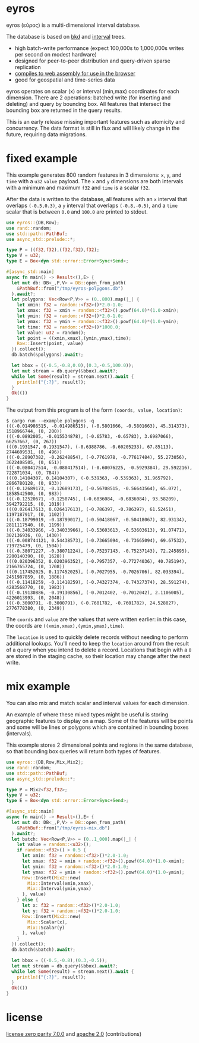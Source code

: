# eyros

eyros (εύρος) is a multi-dimensional interval database.

The database is based on [bkd][] and [interval][] trees.

* high batch-write performance (expect 100,000s to 1,000,000s writes per second
  on modest hardware)
* designed for peer-to-peer distribution and query-driven sparse replication
* [compiles to web assembly for use in the browser][eyros-npm]
* good for geospatial and time-series data

eyros operates on scalar (x) or interval (min,max) coordinates for each
dimension. There are 2 operations: batched write (for inserting and deleting)
and query by bounding box. All features that intersect the bounding box are
returned in the query results.

This is an early release missing important features such as atomicity and
concurrency. The data format is still in flux and will likely change in the
future, requiring data migrations.

[bkd]: https://users.cs.duke.edu/~pankaj/publications/papers/bkd-sstd.pdf
[interval]: http://www.dgp.toronto.edu/~jstewart/378notes/22intervals/
[eyros-npm]: https://www.npmjs.com/package/eyros

# fixed example

This example generates 800 random features in 3 dimensions: `x`, `y`, and `time`
with a `u32` `value` payload. The `x` and `y` dimensions are both intervals with
a minimum and maximum `f32` and `time` is a scalar `f32`.

After the data is written to the database, all features with an `x` interval
that overlaps `(-0.5,0.3)`, a `y` interval that overlaps `(-0.8,-0.5)`, and a
`time` scalar that is between `0.0` and `100.0` are printed to stdout.

``` rust
use eyros::{DB,Row};
use rand::random;
use std::path::PathBuf;
use async_std::prelude::*;

type P = ((f32,f32),(f32,f32),f32);
type V = u32;
type E = Box<dyn std::error::Error+Sync+Send>;

#[async_std::main]
async fn main() -> Result<(),E> {
  let mut db: DB<_,P,V> = DB::open_from_path(
    &PathBuf::from("/tmp/eyros-polygons.db")
  ).await?;
  let polygons: Vec<Row<P,V>> = (0..800).map(|_| {
    let xmin: f32 = random::<f32>()*2.0-1.0;
    let xmax: f32 = xmin + random::<f32>().powf(64.0)*(1.0-xmin);
    let ymin: f32 = random::<f32>()*2.0-1.0;
    let ymax: f32 = ymin + random::<f32>().powf(64.0)*(1.0-ymin);
    let time: f32 = random::<f32>()*1000.0;
    let value: u32 = random();
    let point = ((xmin,xmax),(ymin,ymax),time);
    Row::Insert(point, value)
  }).collect();
  db.batch(&polygons).await?;

  let bbox = ((-0.5,-0.8,0.0),(0.3,-0.5,100.0));
  let mut stream = db.query(&bbox).await?;
  while let Some(result) = stream.next().await {
    println!("{:?}", result?);
  }
  Ok(())
}
```

The output from this program is of the form `(coords, value, location)`:

```
$ cargo run --example polygons -q
(((-0.014986515, -0.014986515), (-0.5801666, -0.5801663), 45.314373), 1518966744, (0, 200))
(((-0.0892005, -0.015534878), (-0.65783, -0.65783), 3.6987066), 66257667, (0, 267))
(((0.1931547, 0.1931547), (-0.6388786, -0.60205233), 67.85113), 2744609531, (0, 496))
(((-0.28907382, -0.26248854), (-0.7761978, -0.77617484), 55.273056), 3622408505, (0, 651))
(((-0.080417514, -0.080417514), (-0.60076225, -0.5929384), 29.592216), 722871034, (0, 784))
(((0.14104307, 0.14104307), (-0.539363, -0.539363), 31.965792), 2866780128, (0, 933))
(((-0.12689173, -0.12689173), (-0.56708515, -0.56643564), 65.072), 1858542500, (0, 983))
(((-0.12520671, -0.1250745), (-0.6836084, -0.6836084), 93.58209), 3942792215, (0, 1019))
(((0.026417613, 0.026417613), (-0.786397, -0.786397), 61.52451), 1197187917, (0, 1102))
(((-0.18799019, -0.18799017), (-0.50418067, -0.50418067), 82.93134), 2811117540, (0, 1199))
(((-0.34033966, -0.34033966), (-0.53603613, -0.53603613), 91.07471), 302136936, (0, 1430))
(((-0.008744121, 0.54438573), (-0.73665094, -0.73665094), 69.67532), 719725479, (0, 1504))
(((-0.38071227, -0.38071224), (-0.75237143, -0.75237143), 72.245895), 2200140390, (0, 1628))
(((0.020396352, 0.020396352), (-0.7957357, -0.77274036), 40.785194), 2166765724, (0, 1708))
(((0.117452025, 0.117452025), (-0.7027955, -0.7026706), 82.033394), 2451987859, (0, 1886))
(((-0.11418259, -0.11418259), (-0.74327374, -0.74327374), 28.591274), 4283568770, (0, 1983))
(((-0.19130886, -0.19130856), (-0.7012402, -0.7012042), 2.1106005), 4226013993, (0, 2048))
(((-0.3000791, -0.3000791), (-0.7601782, -0.7601782), 24.528027), 2776778380, (0, 2349))
```

The `coords` and `value` are the values that were written earlier: in this case,
the coords are `((xmin,xmax),(ymin,ymax),time)`.

The `location` is used to quickly delete records without needing to perform
additional lookups. You'll need to keep the `location` around from the result of
a query when you intend to delete a record. Locations that begin with a `0` are
stored in the staging cache, so their location may change after the next write.

# mix example

You can also mix and match scalar and interval values for each dimension.

An example of where these mixed types might be useful is storing geographic
features to display on a map. Some of the features will be points and some will
be lines or polygons which are contained in bounding boxes (intervals).

This example stores 2 dimensional points and regions in the same database, so
that bounding box queries will return both types of features.

``` rust
use eyros::{DB,Row,Mix,Mix2};
use rand::random;
use std::path::PathBuf;
use async_std::prelude::*;

type P = Mix2<f32,f32>;
type V = u32;
type E = Box<dyn std::error::Error+Sync+Send>;

#[async_std::main]
async fn main() -> Result<(),E> {
  let mut db: DB<_,P,V> = DB::open_from_path(
    &PathBuf::from("/tmp/eyros-mix.db")
  ).await?;
  let batch: Vec<Row<P,V>> = (0..1_000).map(|_| {
    let value = random::<u32>();
    if random::<f32>() > 0.5 {
      let xmin: f32 = random::<f32>()*2.0-1.0;
      let xmax: f32 = xmin + random::<f32>().powf(64.0)*(1.0-xmin);
      let ymin: f32 = random::<f32>()*2.0-1.0;
      let ymax: f32 = ymin + random::<f32>().powf(64.0)*(1.0-ymin);
      Row::Insert(Mix2::new(
        Mix::Interval(xmin,xmax),
        Mix::Interval(ymin,ymax)
      ), value)
    } else {
      let x: f32 = random::<f32>()*2.0-1.0;
      let y: f32 = random::<f32>()*2.0-1.0;
      Row::Insert(Mix2::new(
        Mix::Scalar(x),
        Mix::Scalar(y)
      ), value)
    }
  }).collect();
  db.batch(&batch).await?;

  let bbox = ((-0.5,-0.8),(0.3,-0.5));
  let mut stream = db.query(&bbox).await?;
  while let Some(result) = stream.next().await {
    println!("{:?}", result?);
  }
  Ok(())
}
```

# license

[license zero parity 7.0.0](https://paritylicense.com/versions/7.0.0.html)
and [apache 2.0](https://www.apache.org/licenses/LICENSE-2.0.txt)
(contributions)
